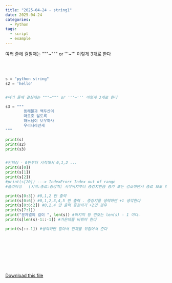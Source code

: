```yaml
---
title: "2025-04-24 - string1"
date: 2025-04-24
categories:
  - Python
tags:
  - script
  - example
---
```


여러 줄에 걸칠때는 """~""" or '''~''' 이렇게 3개로 한다

<div style="white-space: pre-wrap; word-break: break-word;">

```python
s = "python string"
s2 = 'hello'


#여러 줄에 걸칠때는 """~""" or '''~''' 이렇게 3개로 한다

s3 = """
        동해물과 백두산이
        마르호 닳도록
        하느님이 보우하사
        우리나라만세 
"""

print(s)
print(s2)
print(s3)


#인덱싱 - 0번부터 시작해서 0,1,2 ...
print(s[0]) 
print(s[1]) 
print(s[2]) 
#print(s[20]) ---> IndexErorr Index out of range
#슬라이싱   [시작:종료:증강치] 시작위치부터 증강치만큼 증가 또는 감소하면서 종료 보도 하나 작게 

print(s[0:3]) #0,1,2 만 출력 
print(s[0:6]) #0,1,2,3,4,5 만 출력 . 증강치를 생략하면 +1 생각한다
print(s[0:6:2]) #0,2,4 만 출력 증강치가 +2인 경우
print(s[7:1])
print("문자열의 길이 ", len(s)) #마지막 방 번호는 len(s) - 1 이다. 
print(s[len(s)-1::-1]) #가운데를 비워야 한다 

print(s[::-1]) #생각하면 알아서 전체를 뒤집어서 준다








```

</div>

[Download this file](/assets/files/문자열1.py)
